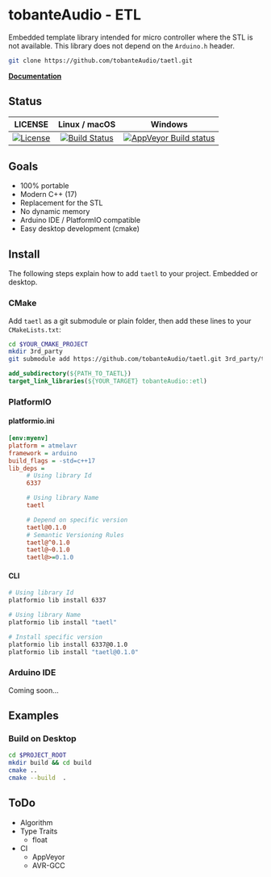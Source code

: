 # tobanteAudio - ETL

Embedded template library intended for micro controller where the STL is not available. This library does not depend on the `Arduino.h` header.

```sh
git clone https://github.com/tobanteAudio/taetl.git
```

[**Documentation**](https://tobanteaudio.github.io/taetl/)

## Status

|                                                           LICENSE                                                           |                                                      Linux / macOS                                                      |                                                                  Windows                                                                  |
| :-------------------------------------------------------------------------------------------------------------------------: | :---------------------------------------------------------------------------------------------------------------------: | :---------------------------------------------------------------------------------------------------------------------------------------: |
| [![License](https://img.shields.io/badge/License-BSD%202--Clause-orange.svg)](https://opensource.org/licenses/BSD-2-Clause) | [![Build Status](https://travis-ci.org/tobanteAudio/taetl.svg?branch=master)](https://travis-ci.org/tobanteAudio/taetl) | [![AppVeyor Build status](https://img.shields.io/appveyor/ci/tobanteAudio/taetl.svg)](https://ci.appveyor.com/project/tobanteAudio/taetl) |

## Goals

- 100% portable
- Modern C++ (17)
- Replacement for the STL
- No dynamic memory
- Arduino IDE / PlatformIO compatible
- Easy desktop development (cmake)

## Install

The following steps explain how to add `taetl` to your project. Embedded or desktop.

### CMake

Add `taetl` as a git submodule or plain folder, then add these lines to your `CMakeLists.txt`:

```sh
cd $YOUR_CMAKE_PROJECT
mkdir 3rd_party
git submodule add https://github.com/tobanteAudio/taetl.git 3rd_party/taetl
```

```cmake
add_subdirectory(${PATH_TO_TAETL})
target_link_libraries(${YOUR_TARGET} tobanteAudio::etl)
```

### PlatformIO

#### platformio.ini

```ini
[env:myenv]
platform = atmelavr
framework = arduino
build_flags = -std=c++17
lib_deps =
     # Using library Id
     6337

     # Using library Name
     taetl

     # Depend on specific version
     taetl@0.1.0
     # Semantic Versioning Rules
     taetl@^0.1.0
     taetl@~0.1.0
     taetl@>=0.1.0
```

#### CLI

```sh
# Using library Id
platformio lib install 6337

# Using library Name
platformio lib install "taetl"

# Install specific version
platformio lib install 6337@0.1.0
platformio lib install "taetl@0.1.0"
```

### Arduino IDE

Coming soon...

## Examples

### Build on Desktop

```sh
cd $PROJECT_ROOT
mkdir build && cd build
cmake ..
cmake --build  .
```

## ToDo

- Algorithm
- Type Traits
  - float
- CI
  - AppVeyor
  - AVR-GCC
